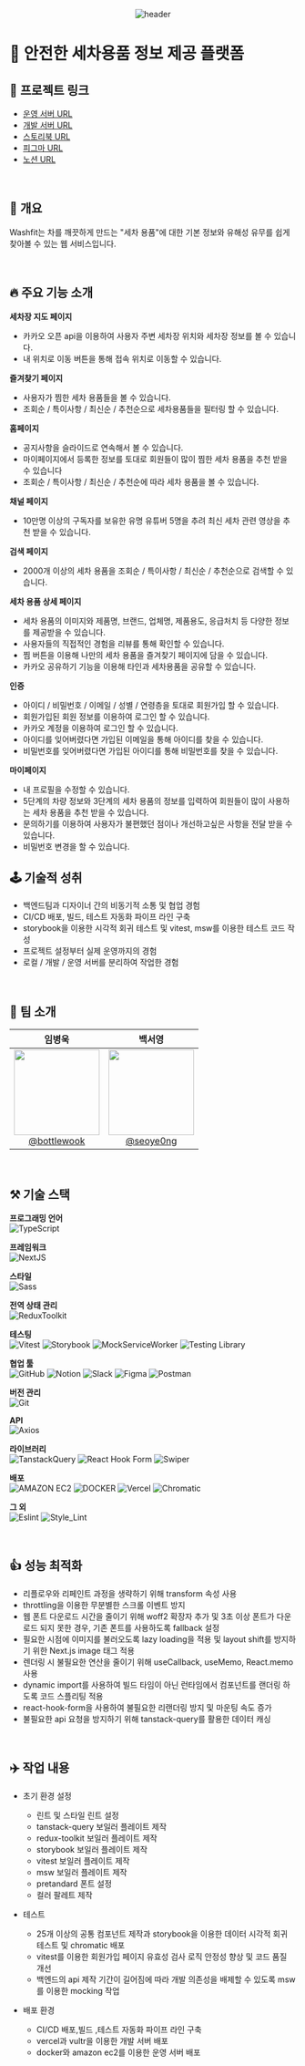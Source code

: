 <div align="center">
  
  ![header](https://capsule-render.vercel.app/api?type=waving&height=300&color=0075FF&text=Washfit&reversal=false&textBg=false&fontColor=EEEEEE)
  
</div>

# 🚗 안전한 세차용품 정보 제공 플랫폼

## 🔗 프로젝트 링크

- [운영 서버 URL](https://www.washfit.site/)
- [개발 서버 URL](https://dev.washfit.site/)
- [스토리북 URL](https://www.chromatic.com/library?appId=659a0cf1b613430cc09b3672)
- [피그마 URL](https://www.figma.com/file/B4wGiQ4M4k3mtcSyyK0ATf/washpedia?type=design&node-id=241-4547&mode=design&t=IuuBM2gGXeTFVTIW-0)
- [노션 URL](https://www.notion.so/Wash-pedia-0d4a31ff248349b3a3ea202e048303d5)

<br />

## 📖 개요

Washfit는 차를 깨끗하게 만드는 "세차 용품"에 대한 기본 정보와 유해성 유무를 쉽게 찾아볼 수 있는 웹 서비스입니다.

<br />

## 🔥 주요 기능 소개

**세차장 지도 페이지**
- 카카오 오픈 api을 이용하여 사용자 주변 세차장 위치와 세차장 정보를 볼 수 있습니다.
- 내 위치로 이동 버튼을 통해 접속 위치로 이동할 수 있습니다.

**즐겨찾기 페이지**
- 사용자가 찜한 세차 용품들을 볼 수 있습니다.
- 조회순 / 특이사항 / 최신순 / 추천순으로 세차용품들을 필터링 할 수 있습니다.

**홈페이지**
- 공지사항을 슬라이드로 연속해서 볼 수 있습니다.
- 마이페이지에서 등록한 정보를 토대로 회원들이 많이 찜한 세차 용품을 추천 받을 수 있습니다
- 조회순 / 특이사항 / 최신순 / 추천순에 따라 세차 용품을 볼 수 있습니다.

**채널 페이지**
- 10만명 이상의 구독자를 보유한 유명 유튜버 5명을 추려 최신 세차 관련 영상을 추천 받을 수 있습니다.

**검색 페이지**
- 2000개 이상의 세차 용품을 조회순 / 특이사항 / 최신순 / 추천순으로 검색할 수 있습니다.

**세차 용품 상세 페이지**
- 세차 용품의 이미지와 제품명, 브랜드, 업체명, 제품용도, 응급처치 등 다양한 정보를 제공받을 수 있습니다.
- 사용자들의 직접적인 경험을 리뷰를 통해 확인할 수 있습니다.
- 찜 버튼을 이용해 나만의 세차 용품을 즐겨찾기 페이지에 담을 수 있습니다.
- 카카오 공유하기 기능을 이용해 타인과 세차용품을 공유할 수 있습니다.

**인증**
- 아이디 / 비밀번호 / 이메일 / 성별 / 연령층을 토대로 회원가입 할 수 있습니다.
- 회원가입된 회원 정보를 이용하여 로그인 할 수 있습니다.
- 카카오 계정을 이용하여 로그인 할 수 있습니다.
- 아이디를 잊어버렸다면 가입된 이메일을 통해 아이디를 찾을 수 있습니다.
- 비밀번호를 잊어버렸다면 가입된 아이디를 통해 비밀번호를 찾을 수 있습니다.

**마이페이지**
- 내 프로필을 수정할 수 있습니다.
- 5단계의 차량 정보와 3단계의 세차 용품의 정보를 입력하여 회원들이 많이 사용하는 세차 용품을 추천 받을 수 있습니다.
- 문의하기를 이용하여 사용자가 불편했던 점이나 개선하고싶은 사항을 전달 받을 수 있습니다.
- 비밀번호 변경을 할 수 있습니다.


## 🕹️ 기술적 성취

- 백엔드팀과 디자이너 간의 비동기적 소통 및 협업 경험
- CI/CD 배포, 빌드, 테스트 자동화 파이프 라인 구축
- storybook을 이용한 시각적 회귀 테스트 및 vitest, msw를 이용한 테스트 코드 작성
- 프로젝트 설정부터 실제 운영까지의 경험
- 로컬 / 개발 / 운영 서버를 분리하여 작업한 경험

<br />

## 🎯 팀 소개
<div align="center">

| **임병욱** | **백서영** |
| :------: |  :------: |
| [<img src="https://avatars.githubusercontent.com/u/103362820?v=4" height=150 width=150> <br/> @bottlewook](https://github.com/bottlewook) | [<img src="https://avatars.githubusercontent.com/u/101791501?v=4" height=150 width=150> <br/> @seoye0ng](https://github.com/seoye0ng) 

</div>

<br />

## ⚒️ 기술 스택

**프로그래밍 언어**<br />
![TypeScript](https://img.shields.io/badge/typescript-007ACC?style=for-the-badge&logo=typescript&logoColor=white)

**프레임워크**<br />
![NextJS](https://img.shields.io/badge/next.js-000000?style=for-the-badge&logo=nextdotjs&logoColor=white)

**스타일**<br />
![Sass](https://img.shields.io/badge/sass-CC6699?style=for-the-badge&logo=sass&logoColor=white)

**전역 상태 관리**<br />
![ReduxToolkit](https://img.shields.io/badge/redux_toolkit-764ABC?style=for-the-badge&logo=redux&logoColor=white)

**테스팅**<br />
![Vitest](https://img.shields.io/badge/vitest-6E9F18?style=for-the-badge&logo=vitest&logoColor=white)
![Storybook](https://img.shields.io/badge/storybook-FF4785?style=for-the-badge&logo=storybook&logoColor=white)
![MockServiceWorker](https://img.shields.io/badge/mock_service_worker-FF6A33?style=for-the-badge&logo=mockserviceworker&logoColor=white)
![Testing Library](https://img.shields.io/badge/testing_library-E33332?style=for-the-badge&logo=testinglibrary&logoColor=white)

**협업 툴**<br />
![GitHub](https://img.shields.io/badge/github-%23121011.svg?style=for-the-badge&logo=github&logoColor=white)
![Notion](https://img.shields.io/badge/notion-000000?style=for-the-badge&logo=notion&logoColor=white)
![Slack](https://img.shields.io/badge/slack-4A154B?style=for-the-badge&logo=slack&logoColor=white)
![Figma](https://img.shields.io/badge/figma-%23F24E1E.svg?style=for-the-badge&logo=figma&logoColor=white)
![Postman](https://img.shields.io/badge/postman-FF6C37.svg?style=for-the-badge&logo=postman&logoColor=white)

**버전 관리**<br />
![Git](https://img.shields.io/badge/git-%23F05033.svg?style=for-the-badge&logo=git&logoColor=white)

**API**<br />
![Axios](https://img.shields.io/badge/axios-5A29E4?style=for-the-badge&logo=axios&logoColor=white)

**라이브러리**<br />
![TanstackQuery](https://img.shields.io/badge/tanstack_query-FF4154?style=for-the-badge&logo=reactquery&logoColor=white)
![React Hook Form](https://img.shields.io/badge/react_hook_form-EC5990?style=for-the-badge&logo=reacthookform&logoColor=white)
![Swiper](https://img.shields.io/badge/swiper-6332F6?style=for-the-badge&logo=swiper&logoColor=white)

**배포**<br>
![AMAZON EC2](https://img.shields.io/badge/AMAZON_EC2-FF9900?style=for-the-badge&logo=amazonec2&logoColor=white)
![DOCKER](https://img.shields.io/badge/Docker-2496ED?style=for-the-badge&logo=docker&logoColor=white)
![Vercel](https://img.shields.io/badge/Vercel-000000?style=for-the-badge&logo=vercel&logoColor=white)
![Chromatic](https://img.shields.io/badge/chromatic-FC521F?style=for-the-badge&logo=chromatic&logoColor=white)

**그 외**<br />
![Eslint](https://img.shields.io/badge/eslint-3A33D1?style=for-the-badge&logo=eslint&logoColor=white)
![Style_Lint](https://img.shields.io/badge/style_lint-263238?style=for-the-badge&logo=stylelint&logoColor=white)

<br />

## 👍 성능 최적화
- 리플로우와 리페인트 과정을 생략하기 위해 transform 속성 사용
- throttling을 이용한 무분별한 스크롤 이벤트 방지
- 웹 폰트 다운로드 시간을 줄이기 위해 woff2 확장자 추가 및 3초 이상 폰트가 다운로드 되지 못한 경우, 기존 폰트를 사용하도록 fallback 설정
- 필요한 시점에 이미지를 불러오도록 lazy loading을 적용 및 layout shift를 방지하기 위한 Next.js image 태그 적용
- 렌더링 시 불필요한 연산을 줄이기 위해 useCallback, useMemo, React.memo 사용
- dynamic import를 사용하여 빌드 타임이 아닌 런타임에서 컴포넌트를 랜더링 하도록 코드 스플리팅 적용
- react-hook-form을 사용하여 불필요한 리랜더링 방지 및 마운팅 속도 증가
- 불필요한 api 요청을 방지하기 위해 tanstack-query를 활용한 데이터 캐싱

<br />

## ✈️ 작업 내용
- 초기 환경 설정
  - 린트 및 스타일 린트 설정
  - tanstack-query 보일러 플레이트 제작
  - redux-toolkit 보일러 플레이트 제작
  - storybook 보일러 플레이트 제작
  - vitest 보일러 플레이트 제작
  - msw 보일러 플레이트 제작
  - pretandard 폰트 설정
  - 컬러 팔레트 제작
    
- 테스트
  - 25개 이상의 공통 컴포넌트 제작과 storybook을 이용한 데이터 시각적 회귀 테스트 및 chromatic 배포
  - vitest를 이용한 회원가입 페이지 유효성 검사 로직 안정성 향상 및 코드 품질 개선
  - 백엔드의 api 제작 기간이 길어짐에 따라 개발 의존성을 배제할 수 있도록 msw를 이용한 mocking 작업

- 배포 환경
  - CI/CD 배포,빌드 ,테스트 자동화 파이프 라인 구축
  - vercel과 vultr을 이용한 개발 서버 배포
  - docker와 amazon ec2를 이용한 운영 서버 배포
 
    



